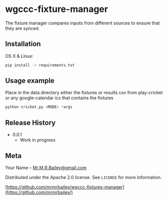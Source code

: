 # wgccc-fixture-manager


The fixture manager compares inputs from different sources to ensure that they are synced.


## Installation

OS X & Linux:

```sh
pip install -r requirements.txt
```

## Usage example

Place in the data directory either the fixtures or results csv from play-cricket or any google-calendar ics that contains the fixtures


```sh
python cricket.py <MODE> *args
```

## Release History


* 0.0.1
    * Work in progress

## Meta

Your Name – Mr.M.R.Bailey@gmail.com

Distributed under the Apache 2.0 license. See ``LICENSE`` for more information.

[https://github.com/mrmrbailey/wgccc-fixtures-manager](https://github.com/mrmrbailey/)
